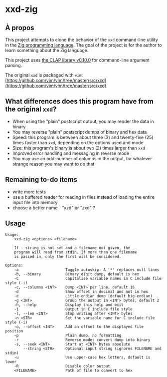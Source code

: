 # xxd-zig

## À propos

This project attempts to clone the behavior of the `xxd` command-line utility in the [Zig programming language](https://ziglang.org). The goal of the project is for the author to learn something about the Zig language.

This project uses [the CLAP library v0.10.0](https://github.com/Hejsil/zig-clap/releases/tag/0.10.0) for command-line argument parsing.

The original `xxd` is packaged with `vim`: [https://github.com/vim/vim/tree/master/src/xxd](https://github.com/vim/vim/tree/master/src/xxd).

## What differences does this program have from the original `xxd`?

- When using the "plain" postscript output, you may render the data in binary
- You may reverse "plain" postscript dumps of binary and hex data
- Speed: this program is between about three (3) and twenty-five (25) times
         faster than `xxd`, depending on the options used and mode
- Size: this program's binary is about two (2) times larger than `xxd`
- Improved error handling and messaging in reverse mode
- You may use an odd-number of columns in the output, for whatever strange
  reason you may want to do that

## Remaining to-do items

 - write more tests
 - use a buffered reader for reading in files instead of loading the entire
   input file into memory
 - choose a better name - "xzd" or "zxd" ?

## Usage

```
Usage:
    xxd-zig <options> <filename>

    If --string is not set and a filename not given, the
    program will read from stdin. If more than one filename
    is passed in, only the first will be considered.

Options:
    -a                     Toggle autoskip: A '*' replaces null lines
    -b, --binary           Binary digit dump, default is hex
    -C                     Capitalise variable names in C include file style (-i)
    -c, --columns <INT>    Dump <INT> per line, default 16
    -d                     Show offset in decimal and not in hex
    -e                     Little-endian dump (default big-endian)
    -g <INT>               Group the output in <INT> bytes, default 2
    -h, --help             Display this help and exit
    -i                     Output in C include file style
    -l, --len <INT>        Stop writing after <INT> bytes
    -n <STR>               Set the variable name for C include file style (-i)
    -o, --offset <INT>     Add an offset to the displayed file position
    -p                     Plain dump, no formatting
    -r                     Reverse mode: convert dump into binary
    -s, --seek <INT>       Start at <INT> bytes absolute
        --string <STR>     Optional input string (ignores FILENAME and stdin)
    -u                     Use upper-case hex letters, default is lower
    -R                     Disable color output
    <FILENAME>             Path of file to convert to hex
```
